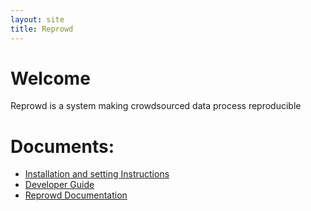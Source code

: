 ```yaml
---
layout: site
title: Reprowd
---
```


# Welcome

Reprowd is a system making crowdsourced data process reproducible


# Documents:

* [Installation and setting Instructions](install.html)
* [Developer Guide](dev_guide.html)
* [Reprowd Documentation](http://reprowd.readthedocs.io/en/latest/)
